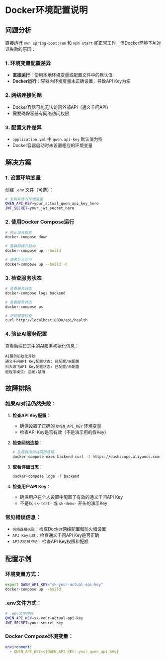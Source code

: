 # Docker环境配置说明

## 问题分析

直接运行 `mvn spring-boot:run` 和 `npm start` 能正常工作，但Docker环境下AI对话失败的原因：

### 1. 环境变量配置差异
- **直接运行**：使用本地环境变量或配置文件中的默认值
- **Docker运行**：容器内环境变量未正确设置，导致API Key为空

### 2. 网络连接问题
- Docker容器可能无法访问外部API（通义千问API）
- 需要确保容器有网络访问权限

### 3. 配置文件差异
- `application.yml` 中 `qwen.api-key` 默认值为空
- Docker容器启动时未设置相应的环境变量

## 解决方案

### 1. 设置环境变量

创建 `.env` 文件（可选）：
```bash
# 复制并修改环境变量
QWEN_API_KEY=your_actual_qwen_api_key_here
JWT_SECRET=your_jwt_secret_here
```

### 2. 使用Docker Compose运行

```bash
# 停止现有服务
docker-compose down

# 重新构建并启动
docker-compose up --build

# 或者后台运行
docker-compose up --build -d
```

### 3. 检查服务状态

```bash
# 查看服务日志
docker-compose logs backend

# 查看服务状态
docker-compose ps

# 测试健康检查
curl http://localhost:8080/api/health
```

### 4. 验证AI服务配置

查看后端日志中的AI服务初始化信息：
```
AI服务初始化开始
通义千问API Key配置状态: 已配置/未配置
科大讯飞API Key配置状态: 已配置/未配置
桩程序模式: 启用/禁用
```

## 故障排除

### 如果AI对话仍然失败：

1. **检查API Key配置**：
   - 确保设置了正确的 `QWEN_API_KEY` 环境变量
   - 检查API Key是否有效（不是演示用的假Key）

2. **检查网络连接**：
   ```bash
   # 在容器内测试网络连接
   docker-compose exec backend curl -I https://dashscope.aliyuncs.com
   ```

3. **查看详细日志**：
   ```bash
   docker-compose logs -f backend
   ```

4. **检查用户API Key**：
   - 确保用户在个人设置中配置了有效的通义千问API Key
   - 不是以 `sk-test-` 或 `sk-demo-` 开头的演示Key

### 常见错误信息：

- `网络连接失败`：检查Docker网络配置和防火墙设置
- `API Key无效`：检查通义千问API Key是否正确
- `API访问被拒绝`：检查API Key权限和配额

## 配置示例

### 环境变量方式：
```bash
export QWEN_API_KEY="sk-your-actual-api-key"
docker-compose up --build
```

### .env文件方式：
```bash
# .env文件内容
QWEN_API_KEY=sk-your-actual-api-key
JWT_SECRET=your-secret-key
```

### Docker Compose环境变量：
```yaml
environment:
  - QWEN_API_KEY=${QWEN_API_KEY:-your_qwen_api_key}
```
